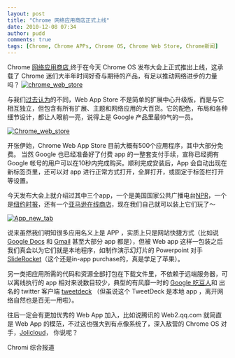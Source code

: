 ```yaml
---
layout: post
title: "Chrome 网络应用商店正式上线"
date: 2010-12-08 07:34
author: pudd
comments: true
tags: [Chrome, Chrome APPs, Chrome OS, Chrome Web Store, Chrome新闻]
---
```

Chrome [网络应用商店 ](https://chrome.google.com/webstore)终于在今天 Chrome OS 发布大会上正式推出上线，这承载了 Chrome 迷们大半年时间好奇与期待的产品，有足以推动网络进步的力量吗？
<a href="http://img.chromi.org/2010/12/chrome_web_store.jpg">![](http://img.chromi.org/2010/12/chrome_web_store.jpg "chrome_web_store")</a>

与我们[过去认为](http://www.chromi.org/archives/7461)的不同，Web App Store 不是简单的扩展中心升级版，而是与它相互独立，但包含有所有扩展、主题和网络应用的大百货。它的配色，布局和各种细节设计，都让人眼前一亮，说得上是 Google 产品里最帅气的一员。

<a href="http://img.chromi.org/2010/12/未命名-4.jpg">![](http://img.chromi.org/2010/12/未命名-4.jpg "Chrome_web_store")</a>



开张伊始，Chrome Web App Store 目前大概有500个应用程序，其中大部分免费。 当然 Google 也已经准备好了付费 app 的一整套支付手续，宣称已经拥有 Google 帐号的用户可以在10秒内完成购买。顺利完成安装后，App 会自动出现在新标签页里，还可以对 app 进行正常方式打开，全屏打开，或固定于标签栏打开等设置。


<!--more-->

今天发布大会上就介绍过其中三个app，一个是美国国家公共广播电台[NPR](https://chrome.google.com/webstore/detail/hkpcelemhneoooapbbopolpjhmbfmnbf)，一个是[纽约时报](https://chrome.google.com/webstore/detail/ecmphppfkcfflgglcokcbdkofpfegoel)，还有一个[亚马逊在线商店](https://chrome.google.com/webstore/detail/nielaigelomefgdoljcpfgbdbfefhdjc)，现在我们自己就可以装上它们玩了～


<a href="http://img.chromi.org/2010/12/App_new_tab.png">![](http://img.chromi.org/2010/12/App_new_tab.png "App_new_tab")</a>


说来虽然我们明知很多应用名义上是 APP ，实质上只是网站快捷方式（比如说 [Google Docs](https://chrome.google.com/webstore/detail/apdfllckaahabafndbhieahigkjlhalf) 和 [Gmail](https://chrome.google.com/webstore/detail/pjkljhegncpnkpknbcohdijeoejaedia) 甚至大部分 app 都是），但被 Web app 这样一包装之后我们真会以为它们就是本地程序，如制作演示幻灯片的 Powerpoint 对手 [SlideRocket](https://chrome.google.com/webstore/detail/omeengfjefdmhnkojnfmncpfdbhnecea)（这个还是in-app purchase的，真是学足了苹果）。

另一类把应用所需的代码和资源全部打包在下载文件里，不依赖于远端服务器，可以离线执行的 app 相对来说数目较少，典型的有风靡一时的 [Google 吃豆人](https://chrome.google.com/webstore/detail/nfmbgibelbmdjdicnfnohmakcodobbec)和 出名的 twitter 客户端 [tweetdeck](https://chrome.google.com/webstore/detail/hbdpomandigafcibbmofojjchbcdagbl) （但虽说这个 TweetDeck 是本地 app ，离开网络自然也是百无一用啦）。

往后一定会有更加优秀的 Web App 加入，比如说腾讯的 Web2.qq.com 就简直是 Web App 的模范，不过这也强大到有点像系统了，深入敌营的 Chrome OS 对手，[Jolicloud](https://chrome.google.com/webstore/detail/nfakdllpdfjjbfommlcnfkedmbigkfdo)， 你说呢？

Chromi 综合报道

